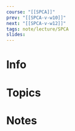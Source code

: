 ```yaml
---
course: "[[SPCA]]"
prev: "[[SPCA-v-w10]]"
next: "[[SPCA-v-w12]]"
tags: note/lecture/SPCA
slides:
---
```



# Info


# Topics


# Notes